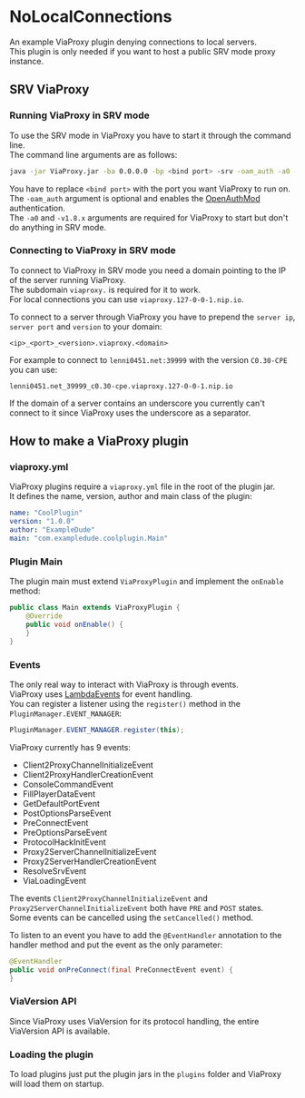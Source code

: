 # NoLocalConnections
An example ViaProxy plugin denying connections to local servers.\
This plugin is only needed if you want to host a public SRV mode proxy instance.

## SRV ViaProxy
### Running ViaProxy in SRV mode
To use the SRV mode in ViaProxy you have to start it through the command line.\
The command line arguments are as follows:
````bash
java -jar ViaProxy.jar -ba 0.0.0.0 -bp <bind port> -srv -oam_auth -a0 -v1.8.x
````

You have to replace ``<bind port>`` with the port you want ViaProxy to run on.\
The ``-oam_auth`` argument is optional and enables the [OpenAuthMod](https://github.com/RaphiMC/OpenAuthMod) authentication.\
The ``-a0`` and ``-v1.8.x`` arguments are required for ViaProxy to start but don't do anything in SRV mode.

### Connecting to ViaProxy in SRV mode
To connect to ViaProxy in SRV mode you need a domain pointing to the IP of the server running ViaProxy.\
The subdomain ``viaproxy.`` is required for it to work.\
For local connections you can use ``viaproxy.127-0-0-1.nip.io``.

To connect to a server through ViaProxy you have to prepend the ``server ip``, ``server port`` and ``version`` to your domain:
````
<ip>_<port>_<version>.viaproxy.<domain>
````

For example to connect to ``lenni0451.net:39999`` with the version ``C0.30-CPE`` you can use:
````
lenni0451.net_39999_c0.30-cpe.viaproxy.127-0-0-1.nip.io
````

If the domain of a server contains an underscore you currently can't connect to it since ViaProxy uses the underscore as a separator.

## How to make a ViaProxy plugin
### viaproxy.yml
ViaProxy plugins require a ``viaproxy.yml`` file in the root of the plugin jar.\
It defines the name, version, author and main class of the plugin:
````yaml
name: "CoolPlugin"
version: "1.0.0"
author: "ExampleDude"
main: "com.exampledude.coolplugin.Main"
````

### Plugin Main
The plugin main must extend ``ViaProxyPlugin`` and implement the ``onEnable`` method:
````java
public class Main extends ViaProxyPlugin {
    @Override
    public void onEnable() {
    }
}
````

### Events
The only real way to interact with ViaProxy is through events.\
ViaProxy uses [LambdaEvents](https://github.com/Lenni0451/LambdaEvents) for event handling.\
You can register a listener using the ``register()`` method in the ``PluginManager.EVENT_MANAGER``:
````java
PluginManager.EVENT_MANAGER.register(this);
````

ViaProxy currently has 9 events:
 - Client2ProxyChannelInitializeEvent
 - Client2ProxyHandlerCreationEvent
 - ConsoleCommandEvent
 - FillPlayerDataEvent
 - GetDefaultPortEvent
 - PostOptionsParseEvent
 - PreConnectEvent
 - PreOptionsParseEvent
 - ProtocolHackInitEvent
 - Proxy2ServerChannelInitializeEvent
 - Proxy2ServerHandlerCreationEvent
 - ResolveSrvEvent
 - ViaLoadingEvent

The events ``Client2ProxyChannelInitializeEvent`` and ``Proxy2ServerChannelInitializeEvent`` both have ``PRE`` and ``POST`` states.\
Some events can be cancelled using the ``setCancelled()`` method.

To listen to an event you have to add the ``@EventHandler`` annotation to the handler method and put the event as the only parameter:
````java
@EventHandler
public void onPreConnect(final PreConnectEvent event) {
}
````

### ViaVersion API
Since ViaProxy uses ViaVersion for its protocol handling, the entire ViaVersion API is available.

### Loading the plugin
To load plugins just put the plugin jars in the ``plugins`` folder and ViaProxy will load them on startup.

